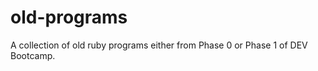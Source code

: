 old-programs
============
A collection of old ruby programs either from Phase 0 or Phase 1 of DEV Bootcamp.

